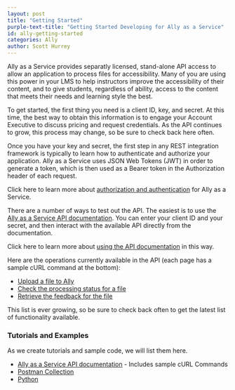 ```yaml
---
layout: post
title: "Getting Started" 
purple-text-title: "Getting Started Developing for Ally as a Service"
id: ally-getting-started
categories: Ally
author: Scott Hurrey
---
```


Ally as a Service provides separatly licensed, stand-alone API access to allow an application to process files for accessibility. Many of you are using this power in your LMS to help instructors improve the accessibility of their content, and to give students, regardless of ability, access to the content that meets their needs and learning style the best. 

To get started, the first thing you need is a client ID, key, and secret.  At this time, the best way to obtain this information is to engage your Account Executive to discuss pricing and request credentials. As the API continues to grow, this process may change, so be sure to check back here often. 

Once you have your key and secret, the first step in any REST integration framework is typically to learn how to authenticate and authorize your application. Ally as a Service uses JSON Web Tokens (JWT) in order to generate a token, which is then used as a Bearer token in the Authorization header of each request.

Click here to learn more about [authorization and authentication](auth) for Ally as a Service.

There are a number of ways to test out the API. The easiest is to use the [Ally as a Service API documentation](api). You can enter your client ID and your secret, and then interact with the available API directly from the documentation. 

Click here to learn more about [using the API documentation](about-api-documentation) in this way.

Here are the operations currently available in the API (each page has a sample cURL command at the bottom):
* [Upload a file to Ally](/ally/uploadfile.html)
* [Check the processing status for a file](/ally/checkstatus.html)
* [Retrieve the feedback for the file](/ally/getfeedback.html)

This list is ever growing, so be sure to check back often to get the latest list of functionality available.

### Tutorials and Examples
As we create tutorials and sample code, we will list them here. 
* [Ally as a Service API documentation](https://ally.ac/api/) - Includes sample cURL Commands
* [Postman Collection](https://github.com/blackboard/BBDN-AaaS-Postman)
* [Python](https://github.com/blackboard/BBDN-AaaS-Python)

